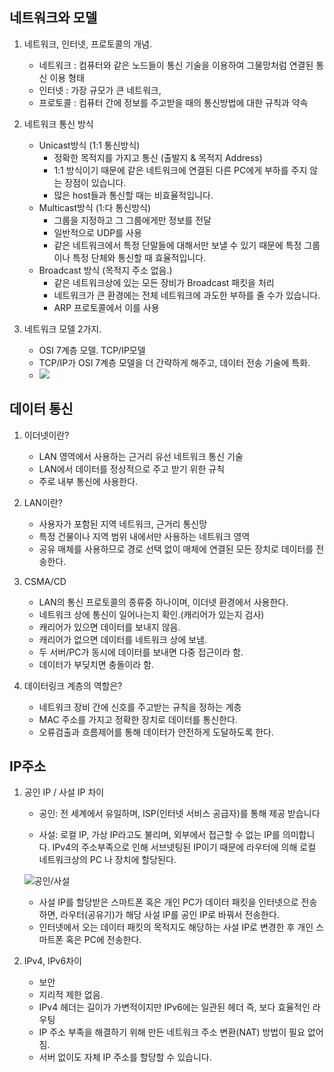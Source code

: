## 네트워크와 모델
1. 네트워크, 인터넷, 프로토콜의 개념.
    - 네트워크 : 컴퓨터와 같은 노드들이 통신 기술을 이용하여 그물망처럼 연결된 통신 이용 형태
    - 인터넷 : 가장 규모가 큰 네트워크, 
    - 프로토콜 : 컴퓨터 간에 정보를 주고받을 때의 통신방법에 대한 규칙과 약속

2. 네트워크 통신 방식
    - Unicast방식 (1:1 통신방식)
      +  정확한 목적지를 가지고 통신 (출발지 & 목적지 Address)
      + 1:1 방식이기 때문에 같은 네트워크에 연결된 다른 PC에게 부하를 주지 않는 장점이 있습니다.
      + 많은 host들과 통신할 때는 비효율적입니다.
    - Multicast방식 (1:다 통신방식)
      + 그룹을 지정하고 그 그룹에게만 정보를 전달
      + 일반적으로 UDP를 사용
      + 같은 네트워크에서 특정 단말들에 대해서만 보낼 수 있기 때문에 특정 그룹이나 특정 단체와 통신할 때 효율적입니다.
    - Broadcast 방식 (목적지 주소 없음.)
      + 같은 네트워크상에 있는 모든 장비가 Broadcast 패킷을 처리
      + 네트워크가 큰 환경에는 전체 네트워크에 과도한 부하를 줄 수가 있습니다.
      + ARP 프로토콜에서 이를 사용

3. 네트워크 모델 2가지.
    - OSI 7계층 모델. TCP/IP모델
    - TCP/IP가 OSI 7계층 모델을 더 간략하게 해주고, 데이터 전송 기술에 특화.
    - ![](https://miro.medium.com/max/1400/1*tnEkvHfXNnhv7xAthT2sJQ.png)

## 데이터 통신

1. 이더넷이란?
    - LAN 영역에서 사용하는 근거리 유선 네트워크 통신 기술
    - LAN에서 데이터를 정상적으로 주고 받기 위한 규칙
    - 주로 내부 통신에 사용한다.
2. LAN이란?
    - 사용자가 포함된 지역 네트워크, 근거리 통신망
    - 특정 건물이나 지역 범위 내에서만 사용하는 네트워크 영역
    - 공유 매체를 사용하므로 경로 선택 없이 매체에 연결된 모든 장치로 데이터를 전송한다.

3. CSMA/CD
    - LAN의 통신 프로토콜의 종류중 하나이며, 이더넷 환경에서 사용한다.
    - 네트워크 상에 통신이 일어나는지 확인.(캐리어가 있는지 검사)
    - 캐리어가 있으면 데이터를 보내지 않음.
    - 캐리어가 없으면 데이터를 네트워크 상에 보냄.
    - 두 서버/PC가 동시에 데이터를 보내면 다중 접근이라 함.
    - 데이터가 부딪치면 충돌이라 함.

4. 데이터링크 계층의 역할은?  

    - 네트워크 장비 간에 신호를 주고받는 규칙을 정하는 계층
    - MAC 주소를 가지고 정확한 장치로 데이터를 통신한다.
    - 오류검출과 흐름제어를 통해 데이터가 안전하게 도달하도록 한다.

## IP주소

1. 공인 IP / 사설 IP 차이
    - 공인: 전 세계에서 유일하며, ISP(인터넷 서비스 공급자)를 통해 제공 받습니다

    - 사설:  로컬 IP, 가상 IP라고도 불리며, 외부에서 접근할 수 없는 IP를 의미합니다. IPv4의 주소부족으로 인해 서브넷팅된 IP이기 때문에 라우터에 의해 로컬 네트워크상의 PC 나 장치에 할당된다.

    ![공인/사설](https://media.vlpt.us/post-images/noyo0123/d48baef0-f353-11e9-82fb-f1a0dfd61574/image.png)

    + 사설 IP를 할당받은 스마트폰 혹은 개인 PC가 데이터 패킷을 인터넷으로 전송하면, 라우터(공유기)가 해당 사설 IP를 공인 IP로 바꿔서 전송한다.
    + 인터넷에서 오는 데이터 패킷의 목적지도 해당하는 사설 IP로 변경한 후 개인 스마트폰 혹은 PC에 전송한다.

2. IPv4, IPv6차이
    - 보안
    - 지리적 제한 없음.
    - IPv4 헤더는 길이가 가변적이지만 IPv6에는 일관된 헤더 즉, 보다 효율적인 라우팅
    - IP 주소 부족을 해결하기 위해 만든 네트워크 주소 변환(NAT) 방법이 필요 없어짐.
    - 서버 없이도 자체 IP 주소를 할당할 수 있습니다.
